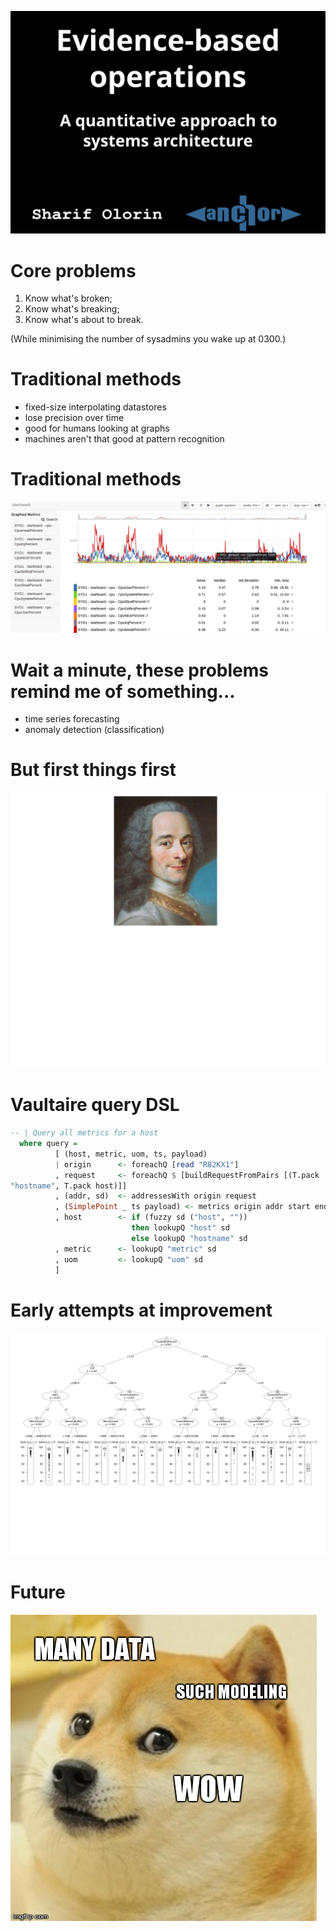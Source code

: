 ![](img/title.svg)

# Core problems

 1. Know what's broken;
 1. Know what's breaking;
 1. Know what's about to break.

(While minimising the number of sysadmins you wake up at 0300.)

# Traditional methods

 - fixed-size interpolating datastores
 - lose precision over time
 - good for humans looking at graphs
 - machines aren't that good at pattern recognition

# Traditional methods

![](img/starboard-cpu-stacked.png)

# Wait a minute, these problems remind me of something...

 - time series forecasting
 - anomaly detection (classification)

# But first things first

![](img/vaultaire.svg)

# Vaultaire query DSL

```haskell
-- | Query all metrics for a host
  where query =
          [ (host, metric, uom, ts, payload)
          | origin      <- foreachQ [read "R82KX1"]
          , request     <- foreachQ $ [buildRequestFromPairs [(T.pack
"hostname", T.pack host)]]
          , (addr, sd)  <- addressesWith origin request
          , (SimplePoint _ ts payload) <- metrics origin addr start end
          , host        <- if (fuzzy sd ("host", ""))
                           then lookupQ "host" sd
                           else lookupQ "hostname" sd
          , metric      <- lookupQ "metric" sd
          , uom         <- lookupQ "uom" sd
          ]
```

# Early attempts at improvement

![](img/decisiontree.svg)

# Future

![](img/manydata.jpg)
